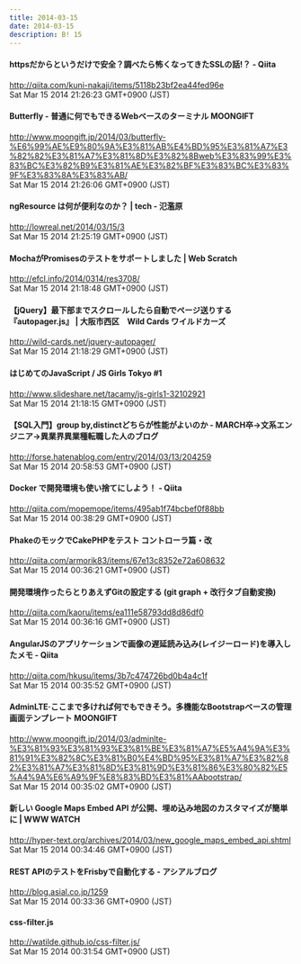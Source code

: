 ```yaml
---
title: 2014-03-15
date: 2014-03-15
description: B! 15
---
```


#### httpsだからというだけで安全？調べたら怖くなってきたSSLの話!？ - Qiita
http://qiita.com/kuni-nakaji/items/5118b23bf2ea44fed96e<br>
Sat Mar 15 2014 21:26:23 GMT+0900 (JST)<br>


#### Butterfly - 普通に何でもできるWebベースのターミナル MOONGIFT
http://www.moongift.jp/2014/03/butterfly-%E6%99%AE%E9%80%9A%E3%81%AB%E4%BD%95%E3%81%A7%E3%82%82%E3%81%A7%E3%81%8D%E3%82%8Bweb%E3%83%99%E3%83%BC%E3%82%B9%E3%81%AE%E3%82%BF%E3%83%BC%E3%83%9F%E3%83%8A%E3%83%AB/<br>
Sat Mar 15 2014 21:26:06 GMT+0900 (JST)<br>


#### ngResource は何が便利なのか？ | tech - 氾濫原
http://lowreal.net/2014/03/15/3<br>
Sat Mar 15 2014 21:25:19 GMT+0900 (JST)<br>


####                 MochaがPromisesのテストをサポートしました | Web Scratch            
http://efcl.info/2014/0314/res3708/<br>
Sat Mar 15 2014 21:18:48 GMT+0900 (JST)<br>


#### 【jQuery】最下部までスクロールしたら自動でページ送りする『autopager.js』 | 大阪市西区　Wild Cards ワイルドカーズ
http://wild-cards.net/jquery-autopager/<br>
Sat Mar 15 2014 21:18:29 GMT+0900 (JST)<br>


#### はじめてのJavaScript / JS Girls Tokyo #1
http://www.slideshare.net/tacamy/js-girls1-32102921<br>
Sat Mar 15 2014 21:18:15 GMT+0900 (JST)<br>


#### 【SQL入門】group by,distinctどちらが性能がよいのか  - MARCH卒→文系エンジニア→異業界異業種転職した人のブログ
http://forse.hatenablog.com/entry/2014/03/13/204259<br>
Sat Mar 15 2014 20:58:53 GMT+0900 (JST)<br>


#### Docker で開発環境も使い捨てにしよう！ - Qiita
http://qiita.com/mopemope/items/495ab1f74bcbef0f88bb<br>
Sat Mar 15 2014 00:38:29 GMT+0900 (JST)<br>


#### PhakeのモックでCakePHPをテスト コントローラ篇・改
http://qiita.com/armorik83/items/67e13c8352e72a608632<br>
Sat Mar 15 2014 00:36:21 GMT+0900 (JST)<br>


#### 開発環境作ったらとりあえずGitの設定する (git graph + 改行タブ自動変換)
http://qiita.com/kaoru/items/ea111e58793dd8d86df0<br>
Sat Mar 15 2014 00:36:16 GMT+0900 (JST)<br>


#### AngularJSのアプリケーションで画像の遅延読み込み(レイジーロード)を導入したメモ - Qiita
http://qiita.com/hkusu/items/3b7c474726bd0b4a4c1f<br>
Sat Mar 15 2014 00:35:52 GMT+0900 (JST)<br>


#### AdminLTE·ここまで多ければ何でもできそう。多機能なBootstrapベースの管理画面テンプレート MOONGIFT
http://www.moongift.jp/2014/03/adminlte-%E3%81%93%E3%81%93%E3%81%BE%E3%81%A7%E5%A4%9A%E3%81%91%E3%82%8C%E3%81%B0%E4%BD%95%E3%81%A7%E3%82%82%E3%81%A7%E3%81%8D%E3%81%9D%E3%81%86%E3%80%82%E5%A4%9A%E6%A9%9F%E8%83%BD%E3%81%AAbootstrap/<br>
Sat Mar 15 2014 00:35:02 GMT+0900 (JST)<br>


#### 新しい Google Maps Embed API が公開、埋め込み地図のカスタマイズが簡単に | WWW WATCH
http://hyper-text.org/archives/2014/03/new_google_maps_embed_api.shtml<br>
Sat Mar 15 2014 00:34:46 GMT+0900 (JST)<br>


#### REST APIのテストをFrisbyで自動化する - アシアルブログ
http://blog.asial.co.jp/1259<br>
Sat Mar 15 2014 00:33:36 GMT+0900 (JST)<br>


#### css-filter.js
http://watilde.github.io/css-filter.js/<br>
Sat Mar 15 2014 00:31:54 GMT+0900 (JST)<br>


